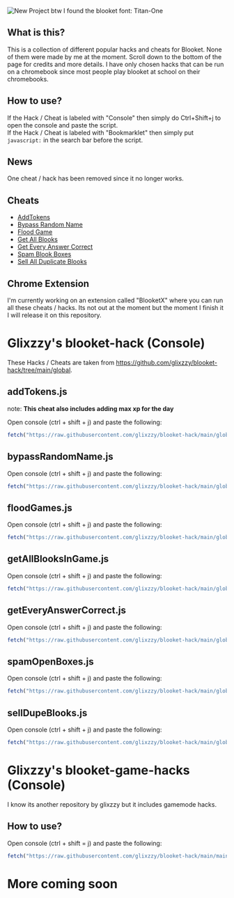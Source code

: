 ![New Project](https://user-images.githubusercontent.com/59119852/142629180-290ce6cc-7690-4534-ba04-216f49ca8273.png)
btw I found the blooket font: Titan-One

## What is this?

This is a collection of different popular hacks and cheats for Blooket. None of them were made by me at the moment. Scroll down to the bottom of the page for credits and more details. I have only chosen hacks that can be run on a chromebook since most people play blooket at school on their chromebooks.

## How to use?

If the Hack / Cheat is labeled with "Console" then simply do Ctrl+Shift+j to open the console and paste the script. <br>
If the Hack / Cheat is labeled with "Bookmarklet" then simply put `javascript:` in the search bar before the script.

## News

One cheat / hack has been removed since it no longer works.

## Cheats

- [AddTokens](#addTokens.js)
- [Bypass Random Name](#bypassRandomName.js)
- [Flood Game](#floodGames.js)
- [Get All Blooks](#getAllBlooksInGame.js)
- [Get Every Answer Correct](#getEveryAnswerCorrect.js)
- [Spam Blook Boxes](#spamOpenBoxes.js)
- [Sell All Duplicate Blooks](#sellDupeBlooks.js)

## Chrome Extension

I'm currently working on an extension called "BlooketX" where you can run all these cheats / hacks. Its not out at the moment but the moment I finish it I will release it on this repository.

# Glixzzy's blooket-hack (Console)

These Hacks / Cheats are taken from <https://github.com/glixzzy/blooket-hack/tree/main/global>.

## <a id="addTokens.js"></a>addTokens.js

note: **This cheat also includes adding max xp for the day**

Open console (ctrl + shift + j) and paste the following:
```js
fetch("https://raw.githubusercontent.com/glixzzy/blooket-hack/main/global/addTokens.js").then((res) => res.text().then((t) => eval(t)))
```

## bypassRandomName.js

Open console (ctrl + shift + j) and paste the following:
```js
fetch("https://raw.githubusercontent.com/glixzzy/blooket-hack/main/global/bypassRandomName.js").then((res) => res.text().then((t) => eval(t)))
```

## floodGames.js

Open console (ctrl + shift + j) and paste the following:
```js
fetch("https://raw.githubusercontent.com/glixzzy/blooket-hack/main/global/floodGames.js").then((res) => res.text().then((t) => eval(t)))
```

## getAllBlooksInGame.js

Open console (ctrl + shift + j) and paste the following:
```js
fetch("https://raw.githubusercontent.com/glixzzy/blooket-hack/main/global/getAllBlooksInGame.js").then((res) => res.text().then((t) => eval(t)))
```

## getEveryAnswerCorrect.js

Open console (ctrl + shift + j) and paste the following:
```js
fetch("https://raw.githubusercontent.com/glixzzy/blooket-hack/main/global/getEveryAnswerCorrect.js").then((res) => res.text().then((t) => eval(t)))
```

## spamOpenBoxes.js

Open console (ctrl + shift + j) and paste the following:
```js
fetch("https://raw.githubusercontent.com/glixzzy/blooket-hack/main/global/spamOpenBoxes.js").then((res) => res.text().then((t) => eval(t)))
```

## sellDupeBlooks.js

Open console (ctrl + shift + j) and paste the following:
```js
fetch("https://raw.githubusercontent.com/glixzzy/blooket-hack/main/global/sellDupeBlooks.js").then((res) => res.text().then((t) => eval(t)))
```
# Glixzzy's blooket-game-hacks (Console)

I know its another repository by glixzzy but it includes gamemode hacks.

## How to use?

Open console (ctrl + shift = j) and paste the following:
```js
fetch("https://raw.githubusercontent.com/glixzzy/blooket-hack/main/main.js").then((res) => res.text().then((t) => eval(t)))
```

# More coming soon
